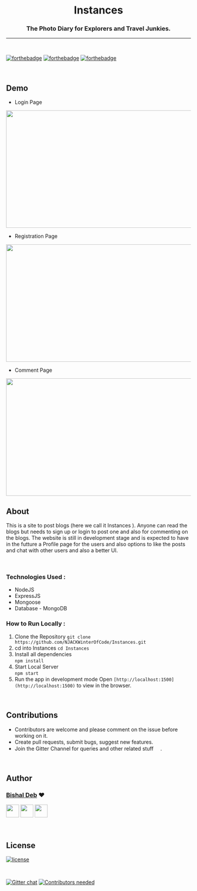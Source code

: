 <h1 align="center" >Instances</h1>
<h3 align="center"> The Photo Diary for Explorers and Travel Junkies.</h3>

<hr>

<br>

[![forthebadge](http://forthebadge.com/images/badges/built-with-love.svg)](http://forthebadge.com)
[![forthebadge](https://forthebadge.com/images/badges/uses-js.svg)](http://forthebadge.com)
[![forthebadge](https://forthebadge.com/images/badges/check-it-out.svg)](https://forthebadge.com)

<br>

## Demo
- Login Page <br>
<img src="https://raw.githubusercontent.com/NJACKWinterOfCode/Instances/master/images/landing.png" width="520" height="320">

-  Registration Page <br>
<img src="https://raw.githubusercontent.com/NJACKWinterOfCode/Instances/master/images/home.png" width="520" height="320">

-  Comment Page <br>
<img src="https://raw.githubusercontent.com/NJACKWinterOfCode/Instances/master/images/blog.png" width="520" height="320">

<br>

## About

This is a site to post blogs (here we call it Instances ). Anyone can read the blogs but needs to sign up or login to post one and also for commenting on the blogs. The website is still in development stage and is expected to have in the futture a Profile page for the users and also options to like the posts and chat with other users and also a better UI.

<br>

### Technologies Used :
  * NodeJS
  * ExpressJS
  * Mongoose
  * Database - MongoDB
### How to Run Locally :
1. Clone the Repository
     `git clone https://github.com/NJACKWinterOfCode/Instances.git`
2. cd into Instances
      `cd Instances`
3. Install all dependencies      
      `npm install`     
4. Start Local Server      
      `npm start`
5. Run the app in development mode
Open `[http://localhost:1500](http://localhost:1500)` to view in the browser. 

<br>

## Contributions 

* Contributors are welcome and please comment on the issue before working on it.
* Create pull requests, submit bugs, suggest new features.
* Join the Gitter Channel for queries and other related stuff [<img src="https://image.flaticon.com/icons/svg/906/906369.svg" width="15" padding="15">](https://gitter.im/InstancesProject/community).

<br>

## Author

### [Bishal Deb](https://github.com/thebishaldeb) ❤

[<img src="https://image.flaticon.com/icons/svg/185/185964.svg" width="35" padding="10">](https://linkedin.com/in/bishal-deb-0322b6148/)
[<img src="https://image.flaticon.com/icons/svg/185/185981.svg" width="35" padding="10">](https://www.facebook.com/bishal.deb.5811)
[<img src="https://image.flaticon.com/icons/svg/185/185985.svg" width="35" padding="10">](https://www.instagram.com/the_zalophus/)

<br>


## License

[![license](https://img.shields.io/github/license/mashape/apistatus.svg)](#)

<br>

[![Gitter chat](https://badges.gitter.im/gitterHQ/gitter.png)](https://gitter.im/InstancesProject/community) 
[![Contributors needed](https://img.shields.io/badge/contributors-needed-yellow.svg)](#)